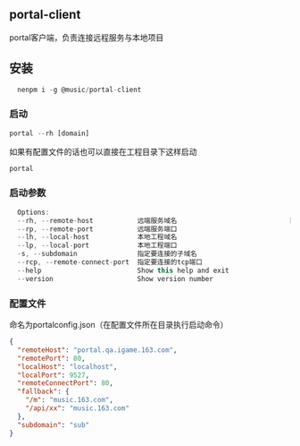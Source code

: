 ## portal-client
portal客户端，负责连接远程服务与本地项目

## 安装
```js
  nenpm i -g @music/portal-client
```

### 启动
```js
portal --rh [domain]
```
如果有配置文件的话也可以直接在工程目录下这样启动
```js
portal
```
### 启动参数
```js
  Options:
  --rh, --remote-host           远端服务域名                            [required]
  --rp, --remote-port           远端服务端口
  --lh, --local-host            本地工程域名
  --lp, --local-port            本地工程端口
  -s, --subdomain               指定要连接的子域名
  --rcp, --remote-connect-port  指定要连接的tcp端口
  --help                        Show this help and exit                [boolean]
  --version                     Show version number                    [boolean]
```

### 配置文件 
命名为portalconfig.json（在配置文件所在目录执行启动命令）
```json
{
  "remoteHost": "portal.qa.igame.163.com",
  "remotePort": 80,
  "localHost": "localhost",
  "localPort": 9527,
  "remoteConnectPort": 80,
  "fallback": {
    "/m": "music.163.com",
    "/api/xx": "music.163.com"
  },
  "subdomain": "sub"
}
```
